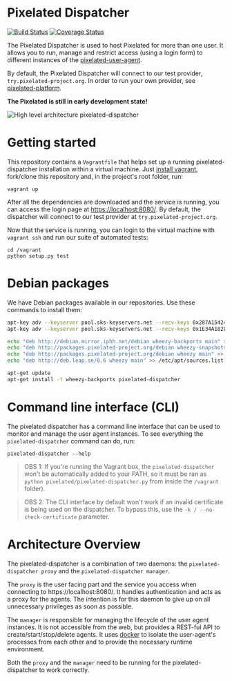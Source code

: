 Pixelated Dispatcher
====================

[![Build Status](https://travis-ci.org/pixelated-project/pixelated-dispatcher.svg?branch=master)](https://travis-ci.org/pixelated-project/pixelated-dispatcher)
[![Coverage Status](https://coveralls.io/repos/pixelated-project/pixelated-dispatcher/badge.svg?branch=master)](https://coveralls.io/r/pixelated-project/pixelated-dispatcher?branch=master)

The Pixelated Dispatcher is used to host Pixelated for more than one user. It allows you to run, manage and restrict access (using a login form) to different instances of the [pixelated-user-agent](https://github.com/pixelated-project/pixelated-user-agent).

By default, the Pixelated Dispatcher will connect to our test provider, `try.pixelated-project.org`. In order to run your own provider, see [pixelated-platform](https://github.com/pixelated-project/pixelated-platform).

**The Pixelated is still in early development state!**

![High level architecture pixelated-dispatcher](https://pixelated-project.org/assets/images/pixelated-dispatcher.png)


# Getting started

This repository contains a `Vagrantfile` that helps set up a running pixelated-dispatcher installation within a virtual machine. Just [install vagrant](https://www.vagrantup.com/downloads.html), fork/clone this repository and, in the project's root folder, run:

    vagrant up

After all the dependencies are downloaded and the service is running, you can access the login page at [https://localhost:8080/](https://localhost:8080/). By default, the dispatcher will connect to our test provider at `try.pixelated-project.org`.

Now that the service is running, you can login to the virtual machine with `vagrant ssh` and run our suite of automated tests:

    cd /vagrant
    python setup.py test



# Debian packages

We have Debian packages available in our repositories. Use these commands to install them:

```bash
apt-key adv --keyserver pool.sks-keyservers.net --recv-keys 0x287A1542472DC0E3
apt-key adv --keyserver pool.sks-keyservers.net --recv-keys 0x1E34A1828E207901

echo "deb http://debian.mirror.iphh.net/debian wheezy-backports main" >> /etc/apt/sources.list.d/backports.list
echo "deb http://packages.pixelated-project.org/debian wheezy-snapshots main" >> /etc/apt/sources.list.d/pixelated.list
echo "deb http://packages.pixelated-project.org/debian wheezy main" >> /etc/apt/sources.list.d/pixelated.list
echo "deb http://deb.leap.se/0.6 wheezy main" >> /etc/apt/sources.list.d/leap.list

apt-get update
apt-get install -t wheezy-backports pixelated-dispatcher
```


# Command line interface (CLI)

The pixelated dispatcher has a command line interface that can be used to monitor and manage the user agent instances. To see everything the `pixelated-dispatcher` command can do, run:

    pixelated-dispatcher --help


> OBS 1: If you're running the Vagrant box, the `pixelated-dispatcher` won't be automatically added to your PATH, so it must be ran as `python pixelated/pixelated-dispatcher.py` from inside the `/vagrant` folder).

> OBS 2: The CLI interface by default won't work if an invalid certificate is being used on the dispatcher. To bypass this, use the `-k / --no-check-certificate` parameter.


# Architecture Overview

The pixelated-dispatcher is a combination of two daemons: the `pixelated-dispatcher proxy` and the `pixelated-dispatcher manager`.

The `proxy` is the user facing part and the service you access when connecting to https://localhost:8080/.
It handles authentication and acts as a proxy for the agents. The intention is for this daemon to give up on all unnecessary privileges as soon as possible.

The `manager` is responsible for managing the lifecycle of the user agent instances. It is not accessible from the web, but provides a REST-ful API to create/start/stop/delete agents. It uses [docker](https://github.com/dotcloud/docker) to isolate the user-agent's processes from each other and to provide the necessary runtime environment.

Both the `proxy` and the `manager` need to be running for the pixelated-dispatcher to work correctly.
